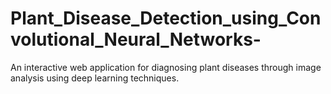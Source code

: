 # Plant_Disease_Detection_using_Convolutional_Neural_Networks-
An interactive web application for diagnosing plant diseases through image analysis using deep learning techniques.
